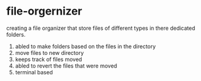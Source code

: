 # file-orgernizer

creating a file organizer that store files of different 
types in there dedicated folders.

1. abled to make folders based on the files in the directory 
2. move files to new directory
3. keeps track of files moved 
4. abled to revert the files that were moved 
5. terminal based 